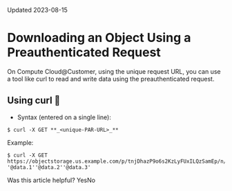 Updated 2023-08-15
# Downloading an Object Using a Preauthenticated Request
On Compute Cloud@Customer, using the unique request URL, you can use a tool like curl to read and write data using the preauthenticated request.
## Using curl 🔗 
  * Syntax (entered on a single line):
```
$ curl -X GET **_<unique-PAR-URL>_**
```

Example:
```
$ curl -X GET https://objectstorage.us.example.com/p/tnjDhazP9o6s2KzLyFUxILQzSamEp/n/examplenamespace/b/MyParBucket/o/developer_reference.pdf 
'@data.1''@data.2''@data.3'
```



Was this article helpful?
YesNo

